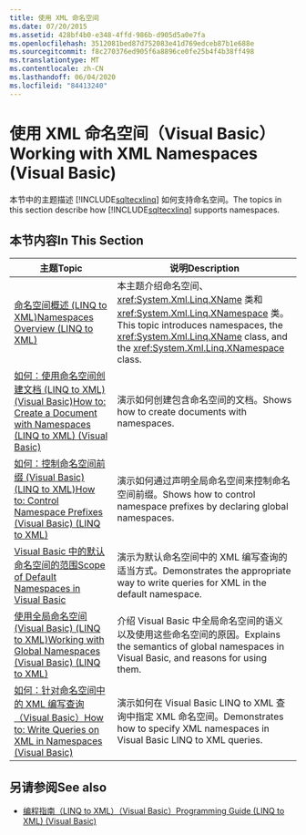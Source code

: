```yaml
---
title: 使用 XML 命名空间
ms.date: 07/20/2015
ms.assetid: 428bf4b0-e348-4ffd-986b-d905d5a0e7fa
ms.openlocfilehash: 3512081bed87d752083e41d769edceb87b1e688e
ms.sourcegitcommit: f8c270376ed905f6a8896ce0fe25b4f4b38ff498
ms.translationtype: MT
ms.contentlocale: zh-CN
ms.lasthandoff: 06/04/2020
ms.locfileid: "84413240"
---
```

# <a name="working-with-xml-namespaces-visual-basic"></a><span data-ttu-id="61e6e-102">使用 XML 命名空间（Visual Basic）</span><span class="sxs-lookup"><span data-stu-id="61e6e-102">Working with XML Namespaces (Visual Basic)</span></span>
<span data-ttu-id="61e6e-103">本节中的主题描述 [!INCLUDE[sqltecxlinq](~/includes/sqltecxlinq-md.md)] 如何支持命名空间。</span><span class="sxs-lookup"><span data-stu-id="61e6e-103">The topics in this section describe how [!INCLUDE[sqltecxlinq](~/includes/sqltecxlinq-md.md)] supports namespaces.</span></span>  
  
## <a name="in-this-section"></a><span data-ttu-id="61e6e-104">本节内容</span><span class="sxs-lookup"><span data-stu-id="61e6e-104">In This Section</span></span>  
  
|<span data-ttu-id="61e6e-105">主题</span><span class="sxs-lookup"><span data-stu-id="61e6e-105">Topic</span></span>|<span data-ttu-id="61e6e-106">说明</span><span class="sxs-lookup"><span data-stu-id="61e6e-106">Description</span></span>|  
|-----------|-----------------|  
|[<span data-ttu-id="61e6e-107">命名空间概述 (LINQ to XML)</span><span class="sxs-lookup"><span data-stu-id="61e6e-107">Namespaces Overview (LINQ to XML)</span></span>](namespaces-overview-linq-to-xml.md)|<span data-ttu-id="61e6e-108">本主题介绍命名空间、<xref:System.Xml.Linq.XName> 类和 <xref:System.Xml.Linq.XNamespace> 类。</span><span class="sxs-lookup"><span data-stu-id="61e6e-108">This topic introduces namespaces, the <xref:System.Xml.Linq.XName> class, and the <xref:System.Xml.Linq.XNamespace> class.</span></span>|  
|[<span data-ttu-id="61e6e-109">如何：使用命名空间创建文档 (LINQ to XML) (Visual Basic)</span><span class="sxs-lookup"><span data-stu-id="61e6e-109">How to: Create a Document with Namespaces (LINQ to XML) (Visual Basic)</span></span>](how-to-create-a-document-with-namespaces.md)|<span data-ttu-id="61e6e-110">演示如何创建包含命名空间的文档。</span><span class="sxs-lookup"><span data-stu-id="61e6e-110">Shows how to create documents with namespaces.</span></span>|  
|[<span data-ttu-id="61e6e-111">如何：控制命名空间前缀 (Visual Basic) (LINQ to XML)</span><span class="sxs-lookup"><span data-stu-id="61e6e-111">How to: Control Namespace Prefixes (Visual Basic) (LINQ to XML)</span></span>](how-to-control-namespace-prefixes-linq-to-xml.md)|<span data-ttu-id="61e6e-112">演示如何通过声明全局命名空间来控制命名空间前缀。</span><span class="sxs-lookup"><span data-stu-id="61e6e-112">Shows how to control namespace prefixes by declaring global namespaces.</span></span>|  
|[<span data-ttu-id="61e6e-113">Visual Basic 中的默认命名空间的范围</span><span class="sxs-lookup"><span data-stu-id="61e6e-113">Scope of Default Namespaces in Visual Basic</span></span>](scope-of-default-namespaces.md)|<span data-ttu-id="61e6e-114">演示为默认命名空间中的 XML 编写查询的适当方式。</span><span class="sxs-lookup"><span data-stu-id="61e6e-114">Demonstrates the appropriate way to write queries for XML in the default namespace.</span></span>|  
|[<span data-ttu-id="61e6e-115">使用全局命名空间 (Visual Basic) (LINQ to XML)</span><span class="sxs-lookup"><span data-stu-id="61e6e-115">Working with Global Namespaces (Visual Basic) (LINQ to XML)</span></span>](working-with-global-namespaces-linq-to-xml.md)|<span data-ttu-id="61e6e-116">介绍 Visual Basic 中全局命名空间的语义以及使用这些命名空间的原因。</span><span class="sxs-lookup"><span data-stu-id="61e6e-116">Explains the semantics of global namespaces in Visual Basic, and reasons for using them.</span></span>|  
|[<span data-ttu-id="61e6e-117">如何：针对命名空间中的 XML 编写查询（Visual Basic）</span><span class="sxs-lookup"><span data-stu-id="61e6e-117">How to: Write Queries on XML in Namespaces (Visual Basic)</span></span>](how-to-write-queries-on-xml-in-namespaces.md)|<span data-ttu-id="61e6e-118">演示如何在 Visual Basic LINQ to XML 查询中指定 XML 命名空间。</span><span class="sxs-lookup"><span data-stu-id="61e6e-118">Demonstrates how to specify XML namespaces in Visual Basic LINQ to XML queries.</span></span>|  
  
## <a name="see-also"></a><span data-ttu-id="61e6e-119">另请参阅</span><span class="sxs-lookup"><span data-stu-id="61e6e-119">See also</span></span>

- [<span data-ttu-id="61e6e-120">编程指南（LINQ to XML）（Visual Basic）</span><span class="sxs-lookup"><span data-stu-id="61e6e-120">Programming Guide (LINQ to XML) (Visual Basic)</span></span>](programming-guide-linq-to-xml.md)
